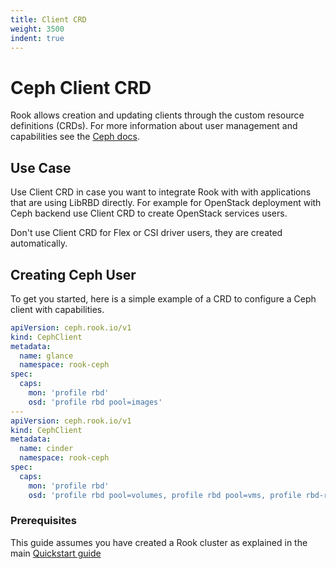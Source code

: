 ```yaml
---
title: Client CRD
weight: 3500
indent: true
---
```


# Ceph Client CRD

Rook allows creation and updating clients through the custom resource definitions (CRDs).
For more information about user management and capabilities see the [Ceph docs](https://docs.ceph.com/docs/master/rados/operations/user-management/).

## Use Case

Use Client CRD in case you want to integrate Rook with with applications that are using LibRBD directly.
For example for OpenStack deployment with Ceph backend use Client CRD to create OpenStack services users.

Don't use Client CRD for Flex or CSI driver users, they are created automatically.

## Creating Ceph User

To get you started, here is a simple example of a CRD to configure a Ceph client with capabilities.

```yaml
apiVersion: ceph.rook.io/v1
kind: CephClient
metadata:
  name: glance
  namespace: rook-ceph
spec:
  caps:
    mon: 'profile rbd'
    osd: 'profile rbd pool=images'
---
apiVersion: ceph.rook.io/v1
kind: CephClient
metadata:
  name: cinder
  namespace: rook-ceph
spec:
  caps:
    mon: 'profile rbd'
    osd: 'profile rbd pool=volumes, profile rbd pool=vms, profile rbd-read-only pool=images'
```

### Prerequisites

This guide assumes you have created a Rook cluster as explained in the main [Quickstart guide](ceph-quickstart.md)
